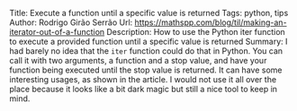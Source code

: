 Title: Execute a function until a specific value is returned
Tags: python, tips
Author: Rodrigo Girão Serrão
Url: https://mathspp.com/blog/til/making-an-iterator-out-of-a-function
Description: How to use the Python iter function to execute a provided function until a specific value is returned
Summary: I had barely no idea that the `iter` function could do that in Python. You can call it with two arguments, a function and a stop value, and have your function being executed until the stop value is returned. It can have some interesting usages, as shown in the article. I would not use it all over the place because it looks like a bit dark magic but still a nice tool to keep in mind.

